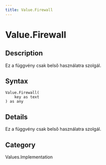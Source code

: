 ```yaml
---
title: Value.Firewall
---
```


# Value.Firewall


## Description

Ez a függvény csak belső használatra szolgál.


## Syntax

```powerquery
Value.Firewall(
    key as text
) as any
```


## Details

Ez a függvény csak belső használatra szolgál.



## Category
Values.Implementation
